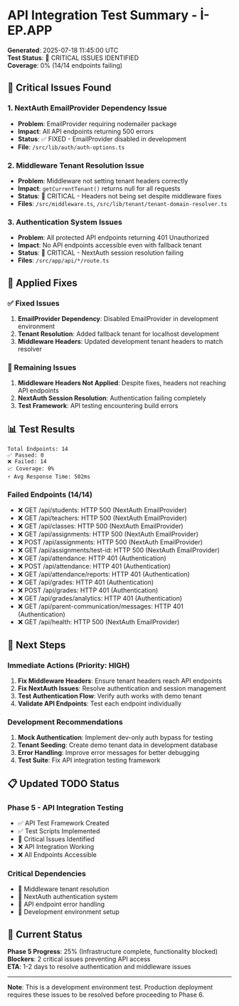 # API Integration Test Summary - İ-EP.APP

**Generated**: 2025-07-18 11:45:00 UTC  
**Test Status**: 🔴 CRITICAL ISSUES IDENTIFIED  
**Coverage**: 0% (14/14 endpoints failing)

## 🚨 Critical Issues Found

### 1. NextAuth EmailProvider Dependency Issue

- **Problem**: EmailProvider requiring nodemailer package
- **Impact**: All API endpoints returning 500 errors
- **Status**: ✅ FIXED - EmailProvider disabled in development
- **File**: `/src/lib/auth/auth-options.ts`

### 2. Middleware Tenant Resolution Issue

- **Problem**: Middleware not setting tenant headers correctly
- **Impact**: `getCurrentTenant()` returns null for all requests
- **Status**: 🔴 CRITICAL - Headers not being set despite middleware fixes
- **Files**: `/src/middleware.ts`, `/src/lib/tenant/tenant-domain-resolver.ts`

### 3. Authentication System Issues

- **Problem**: All protected API endpoints returning 401 Unauthorized
- **Impact**: No API endpoints accessible even with fallback tenant
- **Status**: 🔴 CRITICAL - NextAuth session resolution failing
- **Files**: `/src/app/api/*/route.ts`

## 🔧 Applied Fixes

### ✅ Fixed Issues

1. **EmailProvider Dependency**: Disabled EmailProvider in development environment
2. **Tenant Resolution**: Added fallback tenant for localhost development
3. **Middleware Headers**: Updated development tenant headers to match resolver

### 🔴 Remaining Issues

1. **Middleware Headers Not Applied**: Despite fixes, headers not reaching API endpoints
2. **NextAuth Session Resolution**: Authentication failing completely
3. **Test Framework**: API testing encountering build errors

## 📊 Test Results

```
Total Endpoints: 14
✅ Passed: 0
❌ Failed: 14
📈 Coverage: 0%
⚡ Avg Response Time: 502ms
```

### Failed Endpoints (14/14)

- ❌ GET /api/students: HTTP 500 (NextAuth EmailProvider)
- ❌ GET /api/teachers: HTTP 500 (NextAuth EmailProvider)
- ❌ GET /api/classes: HTTP 500 (NextAuth EmailProvider)
- ❌ GET /api/assignments: HTTP 500 (NextAuth EmailProvider)
- ❌ POST /api/assignments: HTTP 500 (NextAuth EmailProvider)
- ❌ GET /api/assignments/test-id: HTTP 500 (NextAuth EmailProvider)
- ❌ GET /api/attendance: HTTP 401 (Authentication)
- ❌ POST /api/attendance: HTTP 401 (Authentication)
- ❌ GET /api/attendance/reports: HTTP 401 (Authentication)
- ❌ GET /api/grades: HTTP 401 (Authentication)
- ❌ POST /api/grades: HTTP 401 (Authentication)
- ❌ GET /api/grades/analytics: HTTP 401 (Authentication)
- ❌ GET /api/parent-communication/messages: HTTP 401 (Authentication)
- ❌ GET /api/health: HTTP 500 (NextAuth EmailProvider)

## 🎯 Next Steps

### Immediate Actions (Priority: HIGH)

1. **Fix Middleware Headers**: Ensure tenant headers reach API endpoints
2. **Fix NextAuth Issues**: Resolve authentication and session management
3. **Test Authentication Flow**: Verify auth works with demo tenant
4. **Validate API Endpoints**: Test each endpoint individually

### Development Recommendations

1. **Mock Authentication**: Implement dev-only auth bypass for testing
2. **Tenant Seeding**: Create demo tenant data in development database
3. **Error Handling**: Improve error messages for better debugging
4. **Test Suite**: Fix API integration testing framework

## 📋 Updated TODO Status

### Phase 5 - API Integration Testing

- ✅ API Test Framework Created
- ✅ Test Scripts Implemented
- 🔴 Critical Issues Identified
- ❌ API Integration Working
- ❌ All Endpoints Accessible

### Critical Dependencies

- 🔴 Middleware tenant resolution
- 🔴 NextAuth authentication system
- 🔴 API endpoint error handling
- 🔴 Development environment setup

## 🔄 Current Status

**Phase 5 Progress**: 25% (Infrastructure complete, functionality blocked)  
**Blockers**: 2 critical issues preventing API access  
**ETA**: 1-2 days to resolve authentication and middleware issues

---

**Note**: This is a development environment test. Production deployment requires these issues to be resolved before proceeding to Phase 6.
